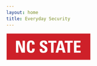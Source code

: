 ```yaml
---
layout: home
title: Everyday Security
---
```

<img src="nc_state.jpg" alt="hi" class="inline" width="227" height="74"/>
